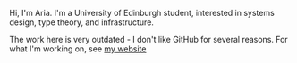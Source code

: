 Hi, I'm Aria. I'm a University of Edinburgh student, interested in systems design, type theory, and infrastructure.

The work here is very outdated - I don't like GitHub for several reasons.
For what I'm working on, see [my website](https://aria.rip/cv.html)
